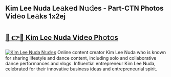 ## Kim Lee Nuda Le𝚊k𝚎d N𝚞𝚍es - Part-CTN Photos Vid𝚎o Le𝚊ks 1x2ej

# <h2><a href="http://fbeuf8.evod.top/?m=Kim+Lee+Nuda">🔗 👉🔴 Kim Lee Nuda Vid𝚎o Ph𝚘t𝚘s</a></h2>

[![Kim Lee Nuda N𝚞d𝚎s](https://i.imgur.com/8V9OHl7.gif)](http://fbeuf8.evod.top/?m=Kim+Lee+Nuda)
Online content creator Kim Lee Nuda who is known for sharing lifestyle and dance content, including solo and collaborative dance performances and vlogs. Influential entrepreneur Kim Lee Nuda, celebrated for their innovative business ideas and entrepreneurial spirit. 
